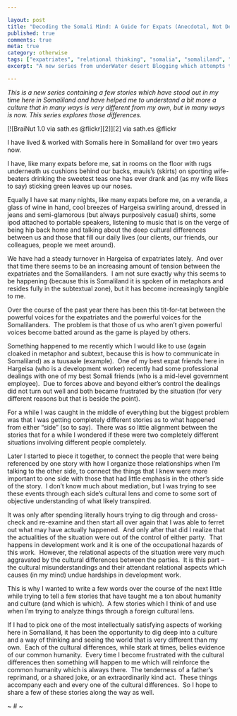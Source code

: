 ```yaml
---

layout: post
title: "Decoding the Somali Mind: A Guide for Expats (Anecdotal, Not Definitive Version): Introduction"
published: true
comments: true
meta: true
category: otherwise
tags: ["expatriates", "relational thinking", "somalia", "somaliland", "understanding somalis"]
excerpt: "A new series from underWater desert Blogging which attempts to bridge some distinct cultural differences via a storytelling format. This is the introduction entry."

---
```


*This is a new series containing a few stories which have stood out in my time here in Somaliland and have helped me to understand a bit more a culture that in many ways is very different from my own, but in many ways is now. This series explores those differences.*

[![BraiNut 1.0 via sath.es @flickr][2]][2]
via sath.es @flickr

I have lived & worked with Somalis here in Somaliland for over two years now.


I have, like many expats before me, sat in rooms on the floor with rugs underneath us cushions behind our backs, mauis’s (skirts) on sporting wife-beaters drinking the sweetest teas one has ever drank and (as my wife likes to say) sticking green leaves up our noses.

Equally I have sat many nights, like many expats before me, on a veranda, a glass of wine in hand, cool breezes of Hargeisa swirling around, dressed in jeans and semi-glamorous (but always purposively casual) shirts, some ipod attached to portable speakers, listening to music that is on the verge of being hip back home and talking about the deep cultural differences between us and those that fill our daily lives (our clients, our friends, our colleagues, people we meet around).

We have had a steady turnover in Hargeisa of expatriates lately.  And over that time there seems to be an increasing amount of tension between the expatriates and the Somalilanders.  I am not sure exactly why this seems to be happening (because this is Somaliland it is spoken of in metaphors and resides fully in the subtextual zone), but it has become increasingly tangible to me.

Over the course of the past year there has been this tit-for-tat between the powerful voices for the expatriates and the powerful voices for the Somalilanders.  The problem is that those of us who aren’t given powerful voices become batted around as the game is played by others.

Something happened to me recently which I would like to use (again cloaked in metaphor and subtext, because this is how to communicate in Somaliland) as a tuusaale (example).  One of my best expat friends here in Hargeisa (who is a development worker) recently had some professional dealings with one of my best Somali friends (who is a mid-level government employee).  Due to forces above and beyond either’s control the dealings did not turn out well and both became frustrated by the situation (for very different reasons but that is beside the point).

For a while I was caught in the middle of everything but the biggest problem was that I was getting completely different stories as to what happened from either “side” (so to say).  There was so little alignment between the stories that for a while I wondered if these were two completely different situations involving different people completely.

Later I started to piece it together, to connect the people that were being referenced by one story with how I organize those relationships when I’m talking to the other side, to connect the things that I knew were more important to one side with those that had little emphasis in the other’s side of the story.  I don’t know much about mediation, but I was trying to see these events through each side’s cultural lens and come to some sort of objective understanding of what likely transpired.

It was only after spending literally hours trying to dig through and cross-check and re-examine and then start all over again that I was able to ferret out what may have actually happened.  And only after that did I realize that the actualities of the situation were out of the control of either party.  That happens in development work and it is one of the occupational hazards of this work.  However, the relational aspects of the situation were very much aggravated by the cultural differences between the parties.  It is this part – the cultural misunderstandings and their attendant relational aspects which causes (in my mind) undue hardships in development work.

This is why I wanted to write a few words over the course of the next little while trying to tell a few stories that have taught me a ton about humanity and culture (and which is which).  A few stories which I think of and use when I’m trying to analyze things through a foreign cultural lens.

If I had to pick one of the most intellectually satisfying aspects of working here in Somaliland, it has been the opportunity to dig deep into a culture and a way of thinking and seeing the world that is very different than my own.  Each of the cultural differences, while stark at times, belies evidence of our common humanity.  Every time I become frustrated with the cultural differences then something will happen to me which will reinforce the common humanity which is always there.  The tenderness of a father’s reprimand, or a shared joke, or an extraordinarily kind act.  These things accompany each and every one of the cultural differences.  So I hope to share a few of these stories along the way as well.

~ # ~